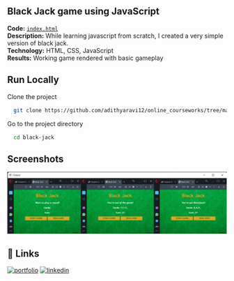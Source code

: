 ## Black Jack game using JavaScript
**Code:** [`index.html`](https://github.com/adithyaravi12/online_courseworks/blob/main/scrimba/black-jack/index.html)    
**Description:** While learning javascript from scratch, I created a very simple version of black jack.  
**Technology:** HTML, CSS, JavaScript  
**Results:** Working game rendered with basic gameplay


## Run Locally

Clone the project

```bash
  git clone https://github.com/adithyaravi12/online_courseworks/tree/main/scrimba/black-jack
```

Go to the project directory

```bash
  cd black-jack
```


## Screenshots

![App Screenshot](https://github.com/adithyaravi12/online_courseworks/blob/main/scrimba/black-jack/output.png)


## 🔗 Links
[![portfolio](https://img.shields.io/badge/my_portfolio-000?style=for-the-badge&logo=ko-fi&logoColor=white)](https://adithyaravi12.github.io/)
[![linkedin](https://img.shields.io/badge/linkedin-0A66C2?style=for-the-badge&logo=linkedin&logoColor=white)](https://www.linkedin.com/in/adithya-ravi-707443126/)
